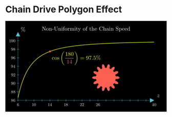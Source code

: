 # Chain Drive Polygon Effect


![Non-Uniformity of the Chain Drive](images/NonUniformityOfTheChainSpeed.png)